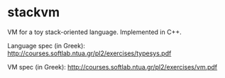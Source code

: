 stackvm
=======

VM for a toy stack-oriented language. Implemented in C++. 

Language spec (in Greek): http://courses.softlab.ntua.gr/pl2/exercises/typesys.pdf

VM spec (in Greek): http://courses.softlab.ntua.gr/pl2/exercises/vm.pdf
